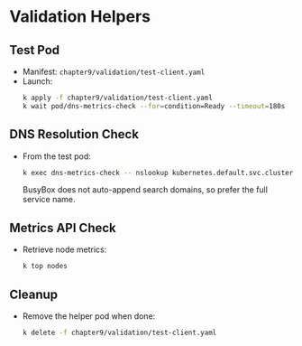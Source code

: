 # Validation Helpers

## Test Pod
- Manifest: `chapter9/validation/test-client.yaml`
- Launch:
  ```bash
  k apply -f chapter9/validation/test-client.yaml
  k wait pod/dns-metrics-check --for=condition=Ready --timeout=180s
  ```

## DNS Resolution Check
- From the test pod:
  ```bash
  k exec dns-metrics-check -- nslookup kubernetes.default.svc.cluster.local
  ```
  BusyBox does not auto-append search domains, so prefer the full service name.

## Metrics API Check
- Retrieve node metrics:
  ```bash
  k top nodes
  ```

## Cleanup
- Remove the helper pod when done:
  ```bash
  k delete -f chapter9/validation/test-client.yaml
  ```
